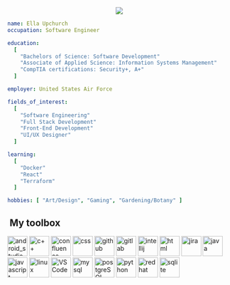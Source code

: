 <p align="center">
  <img src="https://capsule-render.vercel.app/api?type=waving&height=300&color=gradient&text=Welcome%20:)"/>
</p>

```yaml
name: Ella Upchurch
occupation: Software Engineer

education:
  [
    "Bachelors of Science: Software Development"
    "Associate of Applied Science: Information Systems Management"
    "CompTIA certifications: Security+, A+"
  ]

employer: United States Air Force

fields_of_interest:
  [
    "Software Engineering"
    "Full Stack Development"
    "Front-End Development"
    "UI/UX Designer"
  ]

learning:
  [
    "Docker"
    "React"
    "Terraform"
  ]

hobbies: [ "Art/Design", "Gaming", "Gardening/Botany" ]
```
<h2> &nbsp;My toolbox</h2>
<p align="left">

<img src="https://cdn.jsdelivr.net/gh/devicons/devicon@latest/icons/androidstudio/androidstudio-original.svg" alt="android_studio" width="45" height="45" />

<img src="https://cdn.jsdelivr.net/gh/devicons/devicon@latest/icons/cplusplus/cplusplus-original.svg" alt="c++" width="45" height="45" />
<img src="https://cdn.jsdelivr.net/gh/devicons/devicon@latest/icons/confluence/confluence-original-wordmark.svg" alt="confluence" width="45" height="45" />
<img src="https://cdn.jsdelivr.net/gh/devicons/devicon@latest/icons/css3/css3-original.svg" alt="css" width="45" height="45" />

<img src="https://cdn.jsdelivr.net/gh/devicons/devicon@latest/icons/github/github-original.svg" alt="github" width="45" height="45" />
<img src="https://cdn.jsdelivr.net/gh/devicons/devicon@latest/icons/gitlab/gitlab-original.svg" alt="gitlab" width="45" height="45" />

<img src="https://cdn.jsdelivr.net/gh/devicons/devicon@latest/icons/intellij/intellij-original.svg" alt="intellij" width="45" height="45" />

<img src="https://cdn.jsdelivr.net/gh/devicons/devicon@latest/icons/html5/html5-original.svg" alt="html" width="45" height="45"/>

<img src="https://cdn.jsdelivr.net/gh/devicons/devicon@latest/icons/jira/jira-original.svg" alt="jira" width="45" height="45" />
<img src="https://cdn.jsdelivr.net/gh/devicons/devicon@latest/icons/java/java-original.svg" alt="java" width="45" height="45"/>
<img src="https://cdn.jsdelivr.net/gh/devicons/devicon@latest/icons/javascript/javascript-original.svg" alt="javascript" width="45" height="45" />

<img src="https://cdn.jsdelivr.net/gh/devicons/devicon@latest/icons/linux/linux-original.svg" alt="linux" width="45" height="45" />

<img src="https://cdn.jsdelivr.net/gh/devicons/devicon@latest/icons/vscode/vscode-original.svg" alt="VSCode" width="45" height="45" />
<img src="https://cdn.jsdelivr.net/gh/devicons/devicon@latest/icons/mysql/mysql-original-wordmark.svg" alt="mysql" width="45" height="45" />

<img src="https://cdn.jsdelivr.net/gh/devicons/devicon@latest/icons/postgresql/postgresql-original-wordmark.svg" alt="postgreSQL" width="45" height="45" />
<img src="https://cdn.jsdelivr.net/gh/devicons/devicon@latest/icons/python/python-original.svg" alt="python" width="45" height="45"/>

<img src="https://cdn.jsdelivr.net/gh/devicons/devicon@latest/icons/redhat/redhat-original.svg" alt="redhat" width="45" height="45" />
<img src="https://cdn.jsdelivr.net/gh/devicons/devicon@latest/icons/sqlite/sqlite-original.svg" alt="sqlite" width="45" height="45"/>

</p>


<!---
![Snake animation](https://github.com/yellowellaphant/yellowellaphant/blob/output/github-contribution-grid-snake.svg)

- 👋 Hi, I’m @yellowellaphant
- 👀 I’m interested in ...
- 🌱 I’m currently learning ...
- 💞️ I’m looking to collaborate on ...
- 📫 How to reach me ...
- 😄 Pronouns: ...
- ⚡ Fun fact: ...


yellowellaphant/yellowellaphant is a ✨ special ✨ repository because its `README.md` (this file) appears on your GitHub profile.
You can click the Preview link to take a look at your changes.
--->
